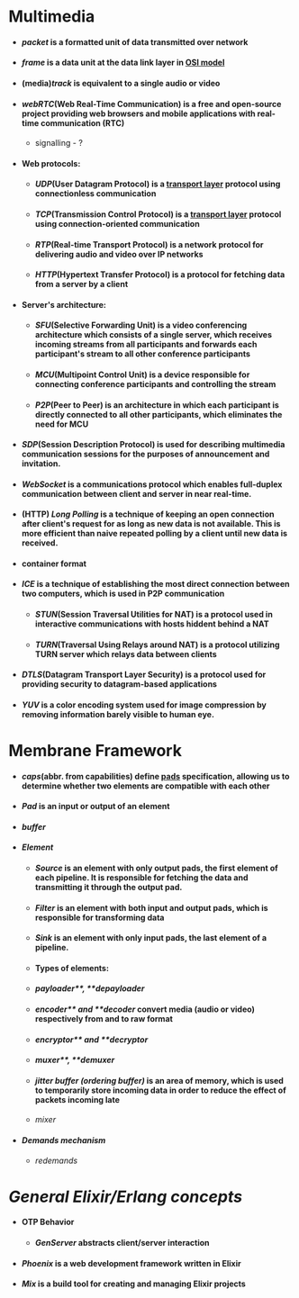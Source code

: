 # Multimedia 
+ #### _packet_ is a formatted unit of data transmitted over network 
+ #### _frame_ is a data unit at the data link layer in [OSI model](https://en.wikipedia.org/wiki/OSI_model#Layer_architecture) 
+ #### (media)_track_ is equivalent to a single audio or video 
+ #### _webRTC_(Web Real-Time Communication) is a free and open-source project providing web browsers and mobile applications with real-time communication (RTC)
  + signalling - ? 
+ #### Web protocols:
  + #### _UDP_(User Datagram Protocol) is a [transport layer](https://en.wikipedia.org/wiki/OSI_model#Layer_4:_Transport_layer) protocol using connectionless communication
  + #### _TCP_(Transmission Control Protocol) is a [transport layer](https://en.wikipedia.org/wiki/OSI_model#Layer_4:_Transport_layer) protocol using connection-oriented communication
  + #### _RTP_(Real-time Transport Protocol) is a network protocol for delivering audio and video over IP networks
  + #### _HTTP_(Hypertext Transfer Protocol) is a protocol for fetching data from a server by a client
+ #### Server's architecture:
  + #### _SFU_(Selective Forwarding Unit) is a video conferencing architecture which consists of a single server, which receives incoming streams from all participants and forwards each participant's stream to all other conference participants
  + #### _MCU_(Multipoint Control Unit) is a device responsible for connecting conference participants and controlling the stream
  + #### _P2P_(Peer to Peer) is an architecture in which each participant is directly connected to all other participants, which eliminates the need for MCU 
+ #### _SDP_(Session Description Protocol) is used for describing  multimedia communication sessions for the purposes of announcement and invitation.  
+ #### _WebSocket_ is a communications protocol which enables full-duplex communication between client and server in near real-time. 
+ #### (HTTP) _Long Polling_ is a technique of keeping an open connection after client's request for as long as new data is not available. This is more efficient than naive repeated polling by a client until new data is received. 
+ #### container format 
+ #### _ICE_ is a technique of establishing the most direct connection between two computers, which is used in P2P communication
  + #### _STUN_(Session Traversal Utilities for NAT) is a protocol used in interactive communications with hosts hiddent behind a NAT
  + #### _TURN_(Traversal Using Relays around NAT) is a protocol utilizing TURN server which relays data between clients 
+ #### _DTLS_(Datagram Transport Layer Security) is a protocol used for providing security to datagram-based applications 
+ #### _YUV_ is a color encoding system used for image compression by removing information barely visible to human eye. 

# Membrane Framework 
+ #### _caps_(abbr. from capabilities) define [pads](/glossary/glossary#pad) specification, allowing us to determine whether two elements are compatible with each other 
+ #### _Pad_ is an input or output of an element
+ #### _buffer_ 
+ #### _Element_
  + #### _Source_ is an element with only output pads, the first element of each pipeline. It is responsible for fetching the data and transmitting it through the output pad.
  + #### _Filter_ is an element with both input and output pads, which is responsible for transforming data
  + #### _Sink_ is an element with only input pads, the last element of a pipeline.
  + #### Types of elements:
  + #### _payloader**, **depayloader_
  + #### _encoder** and **decoder_ convert media (audio or video) respectively from and to raw format
  + #### _encryptor** and **decryptor_
  + #### _muxer**, **demuxer_
  + #### _jitter buffer (ordering buffer)_ is an area of memory, which is used to temporarily store incoming data in order to reduce the effect of packets incoming late
  + _mixer_ 
+ #### _Demands mechanism_
  + _redemands_

# _General Elixir/Erlang concepts_ 
+ #### OTP Behavior
  + #### _GenServer_ abstracts client/server interaction
+ #### _Phoenix_ is a web development framework written in Elixir
+ #### _Mix_ is a build tool for creating and managing Elixir projects